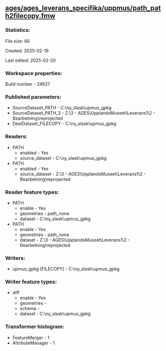 ﻿## [ages/ages_leverans_specifika/uppmus/path_path2filecopy.fmw](https://github.com/kicki58/kix_working_dir/blob/master/ages/ages_leverans_specifika/uppmus/path_path2filecopy.fmw)

### Statistics:
File size: 66

Created: 2025-02-19

Last edited: 2025-02-20


### Workspace properties:
Build number    - 24627

### Published parameters:
*  SourceDataset_PATH    -   C:\ny_slask\upmus_gpkg
*  SourceDataset_PATH_3    -   Z:\3 - AGES\UpplandsMuseet\Leverans1\2 - Bearbetning\reprojected
*  DestDataset_FILECOPY    -   C:\ny_slask\upmus_gpkg

### Readers:
*  PATH
    * enabled    -  Yes
    * source_dataset    -   C:\ny_slask\upmus_gpkg
*  PATH
    * enabled    -  Yes
    * source_dataset    -   Z:\3 - AGES\UpplandsMuseet\Leverans1\2 - Bearbetning\reprojected

### Reader feature types:
*  PATH
    * enable - Yes
    * geometries - path_none
    * dataset - C:\ny_slask\upmus_gpkg
*  PATH
    * enable - Yes
    * geometries - path_none
    * dataset - Z:\3 - AGES\UpplandsMuseet\Leverans1\2 - Bearbetning\reprojected


### Writers:
*  upmus_gpkg [FILECOPY]    -   C:\ny_slask\upmus_gpkg

### Writer feature types:
*  diff
    * enable - Yes
    * geometries - 
    * schema - 
    * dataset - C:\ny_slask\upmus_gpkg

### Transformer histogram:
*  FeatureMerger    -   1
*  AttributeManager    -   1

